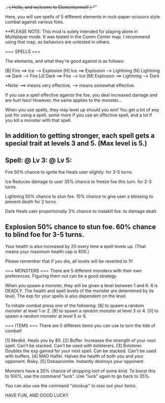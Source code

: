 .~~~~~~~~~~~~~~~~~~~~~~~~~~~~~~~~~~~~~~.
{ Hello, and welcome to Elementurmoil! }
"~~~~~~~~~~~~~~~~~~~~~~~~~~~~~~~~~~~~~~"

Here, you will use spells of 5 different elements in rock-paper-scissors style combat against various foes.

**PLEASE NOTE: This mod is solely intended for playing alone in Multiplayer mode. It was tested in the Comm Center map. I recommend using that map, as behaviors are untested in others.

=== SPELLS ===

The elements, and what they're good against is as follows:

[B] Fire ==> Ice
         --> Explosion
[H] Ice ==> Explosion
        --> Lightning
[N] Lightning ==> Dark
              --> Fire
[J] Dark ==> Fire
         --> Ice
[M] Explosion ==> Lightning
              --> Dark

*Note: ==> means very effective, --> means somewhat effective. 

If you use a spell effective against the foe, you deal increased damage and are hurt less! However, the same applies to the monster...

When you use spells, they may level up should you win! You get a bit of exp just for using a spell, some more if you use an effective spell, and a lot if you kill a monster with that spell.

In addition to getting stronger, each spell gets a special trait at levels 3 and 5. (Max level is 5.)
---------------------------------------------------------------------------
Spell:		@ Lv 3:				@ Lv 5:
---------------------------------------------------------------------------
Fire		50% chance to ignite foe	Heals user slightly.
		for 3-5 turns.

Ice		Reduces damage to user		35% chance to freeze foe
		this turn.			for 2-3 turns.

Lightning	50% chance to stun foe.		15% chance to give user a
						blessing to prevent death
						for 2 turns.

Dark		Heals user proportionally	3% chance to instakill foe.
		to damage dealt.

Explosion	50% chance to stun foe.		60% chance to blind foe
						for 3-5 turns.
---------------------------------------------------------------------------

Your health is also increased by 20 every time a spell levels up. 
(That means your maximum health cap is 600.)

Please remember that if you die, all levels will be reverted to 1!!


=== MONSTERS ===
There are 5 different monsters with their own preferences. Figuring them out can be a good strategy.

When you spawn a monster, they will be given a level between 1 and 6. 6 is DEADLY.
The health and spell levels of the monster are determined by its level. The exp for your spells is also dependent on the level.

To initiate combat press one of the following:
[8] to spawn a random monster at level 1 or 2.
[9] to spawn a random monster at level 3 or 4.
[0] to spawn a random monster at level 5 or 6.


=== ITEMS ===
There are 5 different items you can use to turn the tide of combat!

[1] Medkit. Heals you by 80.
[2] Buffer. Increases the strength of your next spell. Can't be stacked. Can't be used with bolsterers.
[3] Bolsterer. Doubles the exp gained for your next spell. Can be stacked. Can't be used with buffers.
[4] MAD Halfer. Halves the health of both you and your opponent. Risky.
[5] Dokaanomite. Instantly destroys your opponent.

Monsters have a 35% chance of dropping loot of some kind. To boost this to 100%, use the command "luck". Use "luck" again to go back to 35%.

You can also use the command "stockup" to max out your items.


HAVE FUN, AND GOOD LUCK!!
